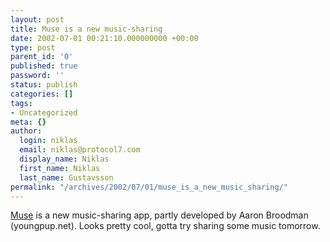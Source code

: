 ```yaml
---
layout: post
title: Muse is a new music-sharing
date: 2002-07-01 00:21:10.000000000 +00:00
type: post
parent_id: '0'
published: true
password: ''
status: publish
categories: []
tags:
- Uncategorized
meta: {}
author:
  login: niklas
  email: niklas@protocol7.com
  display_name: Niklas
  first_name: Niklas
  last_name: Gustavsson
permalink: "/archives/2002/07/01/muse_is_a_new_music_sharing/"
---
```

[Muse](http://muse.net) is a new music-sharing app, partly developed by Aaron Broodman (youngpup.net). Looks pretty cool, gotta try sharing some music tomorrow.

